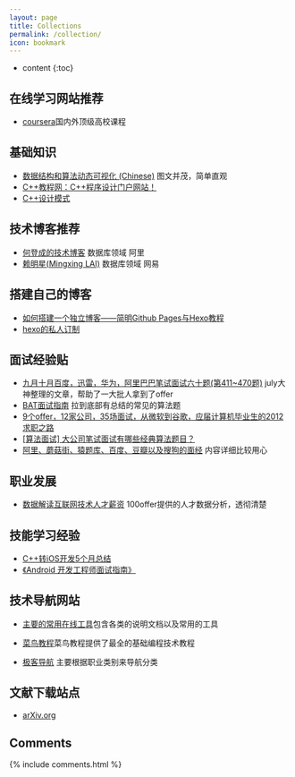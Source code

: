 ```yaml
---
layout: page
title: Collections
permalink: /collection/
icon: bookmark
---
```


* content
{:toc}

 ## 在线学习网站推荐

- [coursera](https://www.coursera.org/)国内外顶级高校课程

## 基础知识
- [数据结构和算法动态可视化 (Chinese)](http://zh.visualgo.net/) 图文并茂，简单直观
- [C++教程网：C++程序设计门户网站！](http://www.weixueyuan.net/cpp/)
- [C++设计模式](http://www.weixueyuan.net/cpp/shejimoshi/)


## 技术博客推荐

 - [何登成的技术博客](http://hedengcheng.com/)  数据库领域 阿里
 - [赖明星(Mingxing LAI)](https://bestswifter.com/bat-interview/) 数据库领域 网易


## 搭建自己的博客

- [如何搭建一个独立博客——简明Github Pages与Hexo教程](http://www.jianshu.com/p/05289a4bc8b2)
- [hexo的私人订制](http://blog.sunnyxx.com/2014/03/07/hexo_customize/)

## 面试经验贴

- [九月十月百度，迅雷，华为，阿里巴巴笔试面试六十题(第411~470题)](http://blog.csdn.net/v_july_v/article/details/11921021) july大神整理的文章，帮助了一大批人拿到了offer
- [BAT面试指南](https://bestswifter.com/bat-interview/)  拉到底部有总结的常见的算法题
- [9个offer，12家公司，35场面试，从微软到谷歌，应届计算机毕业生的2012求职之路](http://www.cnblogs.com/figure9/archive/2013/01/09/2853649.html) 
- [[算法面试] 大公司笔试面试有哪些经典算法题目？](http://www.itmian4.com/thread-9003-1-2.html)
- [阿里、蘑菇街、猿题库、百度、豆瓣以及搜狗的面经](http://www.nowcoder.com/discuss/4484) 内容详细比较用心

## 职业发展

- [数据解读互联网技术人才薪资](https://100offer.com/blog/posts/131) 100offer提供的人才数据分析，透彻清楚

## 技能学习经验
 
- [C++转iOS开发5个月总结](http://everettjf.github.io/2015/11/18/the-past-4-months-ios-develop-for-me)
- [《Android 开发工程师面试指南》](http://www.diycode.cc/wiki/androidinterview)

## 技术导航网站
 - [主要的常用在线工具]( http://tool.oschina.net)包含各类的说明文档以及常用的工具
 
 - [菜鸟教程]( http://www.runoob.com/)菜鸟教程提供了最全的基础编程技术教程 
 

  - [极客导航]( http://www.gogeeks.cn/) 主要根据职业类别来导航分类
 



## 文献下载站点

- [arXiv.org](http://everettjf.github.io/2015/11/18/the-past-4-months-ios-develop-for-me)
 
 
 

## Comments

{% include comments.html %}
